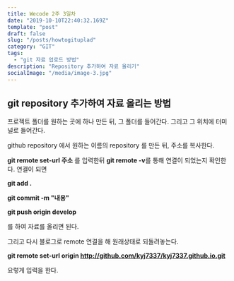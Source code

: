 ```yaml
---
title: Wecode 2주 3일차
date: "2019-10-10T22:40:32.169Z"
template: "post"
draft: false
slug: "/posts/howtogituplad"
category: "GIT"
tags:
  - "git 자료 업로드 방법"
description: "Repository 추가하여 자료 올리기"
socialImage: "/media/image-3.jpg"
---
```



## git repository 추가하여 자료 올리는 방법 

프로젝트 폴더를 원하는 곳에 하나 만든 뒤, 그 폴더를 들어간다.
그리고 그 위치에 터미널로 들어간다.

github repository 에서 원하는 이름의 repository 를 만든 뒤, 주소를 복사한다.

**git remote set-url 주소** 를 입력한뒤 **git remote -v**를 통해 연결이 되었는지 확인한다. 연결이 되면 

**git add .**     

**git commit -m "내용"**

**git push origin develop**

를 하여 자료를 올리면 된다. 

그리고 다시 블로그로 remote 연결을 해 원래상태로 되돌려놓는다.

**git remote set-url origin http://github.com/kyj7337/kyj7337.github.io.git**

요렇게 입력을 한다.